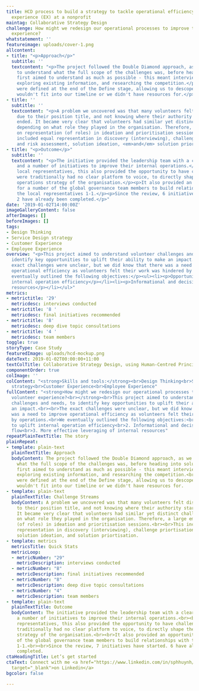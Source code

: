 ```yaml
---
title: HCD process to build a strategy to tackle operational efficiency and employee
  experience (EX) at a nonprofit
maintag: Collaborative Strategy Design
challenge: How might we redesign our operational processes to improve the volunteer
  experience?
whatstatement: ''
featureimage: uploads/cover-1.png
allcontent:
- title: "<p>Approach</p>"
  subtitle: ''
  textcontent: "<p>The project followed the Double Diamond approach, as we needed
    to understand what the full scope of the challenges was, before heading into solutioning.</p><p>We
    first aimed to understand as much as possible - this meant interviewing stakeholders,
    exploring existing information, and researching the competition.</p><p>Objectives
    were defined at the end of the Define stage, allowing us to descope items that
    wouldn't fit into our timeline or we didn't have resources for.</p>"
- title: ''
  subtitle: ''
  textcontent: "<p>A problem we uncovered was that many volunteers felt disempowered
    due to their position title, and not knowing where their authority started or
    ended. It became very clear that volunteers had similar yet distinct challenges
    depending on what role they played in the organisation. Therefore, a large emphasis
    on representation (of roles) in ideation and prioritisation sessions.</p><p>This
    included equal representation in discovery (interviewing), challenge priortisation
    and risk assessment, solution ideation, <em>and</em> solution priortisation.</p>"
- title: "<p>Outcome</p>"
  subtitle: ''
  textcontent: "<p>The initiative provided the leadership team with a clear roadmap
    and a number of initiatives to improve their internal operations.</p><p>For the
    local representatives, this also provided the opportunity to have challenges that
    were traditionally had no clear platform to voice, to directly shape the internal
    operations strategy of the organisation.</p><p>It also provided an opportunity
    for a number of the global governance team members to build relationships with
    the local representatives 1-1.</p><p>Since the review, 6 initiatives have started.
    2 have already been completed.</p>"
date: '2019-01-02T14:00:00Z'
imageGalleryContent: false
afterImages: []
beforeImages: []
tags:
- Design Thinking
- Service Design strategy
- Customer Experience
- Employee Experience
overview: "<p>This project aimed to understand volunteer challenges and needs, to
  identify key opportunities to uplift their ability to make an impact.</p><p>The
  exact challenges were unclear, but we did know that there was a need to improve
  operational efficiency as volunteers felt their work was hindered by operations.</p><p>We
  eventually outlined the following objectives:</p><ul><li><p>Opportunities to uplift
  internal operation efficiency</p></li><li><p>Informational and decision making flow</p></li><li><p>Leveraging
  resources</p></li></ul>"
metrics:
- metrictitle: '29'
  metricdesc: interviews conducted
- metrictitle: '8 '
  metricdesc: final initiatives recommended
- metrictitle: '8'
  metricdesc: deep dive topic consultations
- metrictitle: '4 '
  metricdesc: team members
toggle: true
storyType: Case Study
featuredImage: uploads/hcd-mockup.png
dateText: 2019-01-02T00:00:00+11:00
textColTitle: Collaborative Strategy Design, using Human-Centred Principles
componentOrder: true
colImage: ''
colContent: "<strong>Skills and tools:</strong><br>Design Thinking<br>Service Design
  strategy<br>Customer Experience<br>Employee Experience"
fullContent: "<strong>How might we redesign our operational processes to improve the
  volunteer experience?<br></strong><br>This project aimed to understand volunteer
  challenges and needs, to identify key opportunities to uplift their ability to make
  an impact.<br><br>The exact challenges were unclear, but we did know that there
  was a need to improve operational efficiency as volunteers felt their work was hindered
  by operations.<br>We eventually outlined the following objectives:<br>1. Opportunities
  to uplift internal operation efficiency<br>2. Informational and decision making
  flow<br>3. More effective leveraging of internal resources"
repeatPlainTextTitle: The story
plainRepeat:
- template: plain-text
  plainTextTitle: Approach
  bodyContent: The project followed the Double Diamond approach, as we needed to understand
    what the full scope of the challenges was, before heading into solutioning.<br><br>We
    first aimed to understand as much as possible - this meant interviewing stakeholders,
    exploring existing information, and researching the competition.<br>Objectives
    were defined at the end of the Define stage, allowing us to descope items that
    wouldn't fit into our timeline or we didn't have resources for.
- template: plain-text
  plainTextTitle: Challenge Streams
  bodyContent: A problem we uncovered was that many volunteers felt disempowered due
    to their position title, and not knowing where their authority started or ended.
    It became very clear that volunteers had similar yet distinct challenges depending
    on what role they played in the organisation. Therefore, a large emphasis on representation
    (of roles) in ideation and prioritisation sessions.<br><br>This included equal
    representation in discovery (interviewing), challenge priortisation and risk assessment,
    solution ideation, and solution priortisation.
- template: metrics
  metricsTitle: Quick Stats
  metricLoop:
  - metricNumber: "29"
    metricDescription: interviews conducted
  - metricNumber: "8"
    metricDescription: final initiatives recommended
  - metricNumber: "8"
    metricDescription: deep dive topic consultations
  - metricNumber: "4"
    metricDescription: team members
- template: plain-text
  plainTextTitle: Outcome
  bodyContent: The initiative provided the leadership team with a clear roadmap and
    a number of initiatives to improve their internal operations.<br><br>For the local
    representatives, this also provided the opportunity to have challenges that were
    traditionally had no clear platform to voice, to directly shape the internal operations
    strategy of the organisation.<br><br>It also provided an opportunity for a number
    of the global governance team members to build relationships with the local representatives
    1-1.<br><br>Since the review, 7 initiatives have started. 6 have already been
    completed.
ctaHeadingTitle: Let’s get started
ctaText: Connect with me <a href="https://www.linkedin.com/in/sphhuynh/" title=""
  target="_blank">on Linkedin</a>
bgcolor: false

---
```

